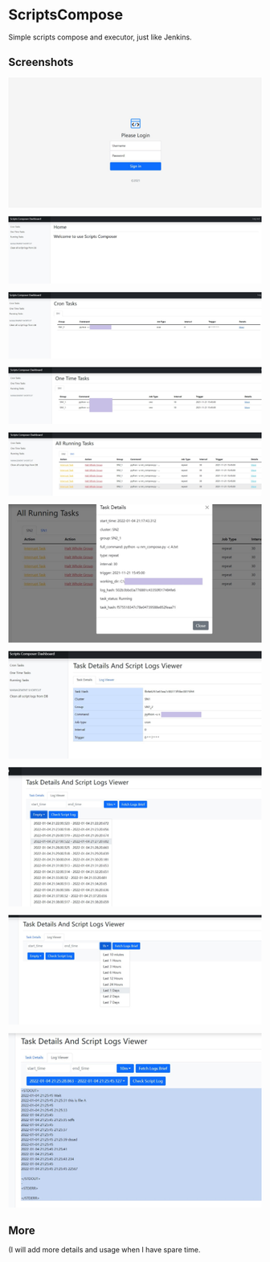 # ScriptsCompose
Simple scripts compose and executor, just like Jenkins.

## Screenshots

![login](sc/login.jpg)

![home](sc/home.jpg)

![tasks](sc/tasks.jpg)

![tasks1](sc/tasks1.jpg)

![runnings](sc/runnings.jpg)

![simpledetails](sc/simpledetails.jpg)

![taskdetails](sc/taskdetails.jpg)

![logview](sc/logview.jpg)

![logview1](sc/logview1.jpg)

![logview2](sc/logview2.jpg)

## More
(I will add more details and usage when I have spare time.